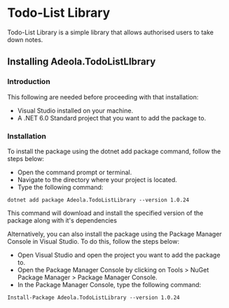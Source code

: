 # Todo-List Library
Todo-List Library is a simple library that allows authorised users to take down notes.

## Installing Adeola.TodoListLIbrary

### Introduction
This following are needed before proceeding with that installation:
 - Visual Studio installed on your machine.
 - A .NET 6.0 Standard project that you want to add the package to.

### Installation
To install the package using the dotnet add package command, follow the steps below:
- Open the command prompt or terminal.
- Navigate to the directory where your project is located.
- Type the following command:

`dotnet add package Adeola.TodoListLibrary --version 1.0.24`

This command will download and install the specified version of the package along with it's dependencies

Alternatively, you can also install the package using the Package Manager Console in Visual Studio. To do this, follow the steps below:
- Open Visual Studio and open the project you want to add the package to.
- Open the Package Manager Console by clicking on Tools > NuGet Package Manager > Package Manager Console.
- In the Package Manager Console, type the following command:

`Install-Package Adeola.TodoListLibrary --version 1.0.24`
